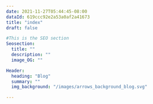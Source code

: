 ```yaml
---
date: 2021-11-27T05:44:45-08:00
dataId: 619ccc92e2a53a0af2a41673
title: "index"
draft: false

#This is the SEO section
Seosection:
  title: ""
  description: ""
  image_OG: ""

Header:
  heading: "Blog"
  summary: ""
  img_background: "/images/arrows_background_blog.svg"

---
```

